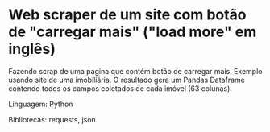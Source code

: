 # Web scraper de um site com botão de "carregar mais" ("load more" em inglês)

Fazendo scrap de uma pagina que contém botão de carregar mais. 
Exemplo usando site de uma imobiliária.
O resultado gera um Pandas Dataframe contendo todos os campos coletados de cada imóvel (63 colunas).

Linguagem: Python

Bibliotecas: requests, json
